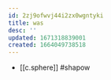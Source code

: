 ```yaml
---
id: 2zj9ofwvj44i2zx0wgntyki
title: was
desc: ''
updated: 1671318839001
created: 1664049738518
---
```


- [[c.sphere]] #shapow